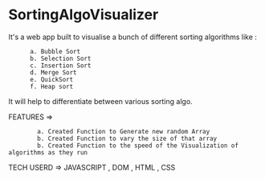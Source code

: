 # SortingAlgoVisualizer

It's a web app built to visualise a bunch of different sorting algorithms like :

          a. Bubble Sort
          b. Selection Sort
          c. Insertion Sort
          d. Merge Sort
          e. QuickSort
          f. Heap sort
 It will help to differentiate between various sorting algo.
 
                                                                                
FEATURES => 

            a. Created Function to Generate new random Array
            b. Created Function to vary the size of that array
            b. Created Function to the speed of the Visualization of algorithms as they run
   
TECH USERD => JAVASCRIPT , DOM , HTML , CSS
